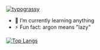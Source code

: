 [![typograssy](https://typograssy.deno.dev/api?text=jargonargon)](https://github.com/kawarimidoll/typograssy)

- 🌱 I’m currently learning anything
- ⚡ Fun fact: argon means "lazy"

[![Top Langs](https://github-readme-stats.vercel.app/api/top-langs/?username=jargonargon&theme=vue-dark&show_icons=true&layout=compact)](https://github.com/jargonargon/github-readme-stats)
